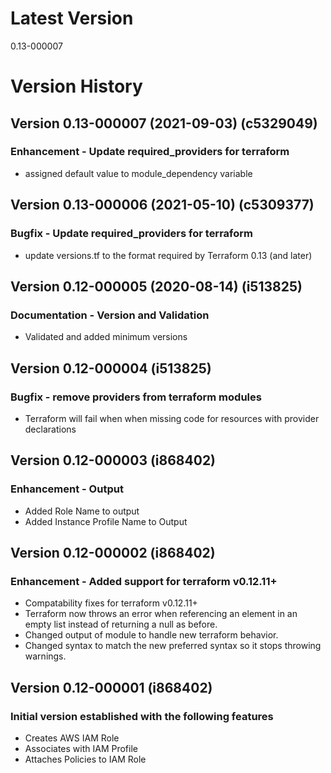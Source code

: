 # Latest Version
0.13-000007

# Version History
## Version 0.13-000007 (2021-09-03) (c5329049)
### Enhancement - Update required_providers for terraform
* assigned default value to module_dependency variable

## Version 0.13-000006 (2021-05-10) (c5309377)
### Bugfix - Update required_providers for terraform
* update versions.tf to the format required by Terraform 0.13 (and later)

## Version 0.12-000005 (2020-08-14) (i513825)
### Documentation - Version and Validation
* Validated and added minimum versions

## Version 0.12-000004 (i513825)
### Bugfix - remove providers from terraform modules
* Terraform will fail when when missing code for resources with provider declarations

## Version 0.12-000003 (i868402)
### Enhancement - Output
* Added Role Name to output
* Added Instance Profile Name to Output

## Version 0.12-000002 (i868402)
### Enhancement - Added support for terraform v0.12.11+
* Compatability fixes for terraform v0.12.11+
* Terraform now throws an error when referencing an element in an empty list instead of returning a null as before.
* Changed output of module to handle new terraform behavior.
* Changed syntax to match the new preferred syntax so it stops throwing warnings.

## Version 0.12-000001 (i868402)
### Initial version established with the following features
* Creates AWS IAM Role
* Associates with IAM Profile
* Attaches Policies to IAM Role
